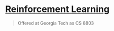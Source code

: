 # [Reinforcement Learning](https://eu.udacity.com/course/reinforcement-learning--ud600)
> Offered at Georgia Tech as CS 8803
